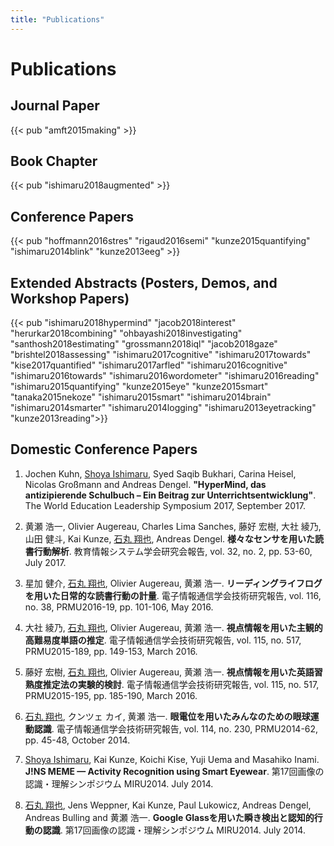```yaml
---
title: "Publications"
---
```


# Publications

## Journal Paper

{{< pub "amft2015making" >}}

## Book Chapter

{{< pub "ishimaru2018augmented" >}}

## Conference Papers

{{< pub "hoffmann2016stres" "rigaud2016semi" "kunze2015quantifying" "ishimaru2014blink" "kunze2013eeg" >}}

## Extended Abstracts (Posters, Demos, and Workshop Papers)

{{< pub "ishimaru2018hypermind" "jacob2018interest" "herurkar2018combining" "ohbayashi2018investigating" "santhosh2018estimating" "grossmann2018iql" "jacob2018gaze" "brishtel2018assessing" "ishimaru2017cognitive" "ishimaru2017towards" "kise2017quantified" "ishimaru2017arfled" "ishimaru2016cognitive" "ishimaru2016towards" "ishimaru2016wordometer" "ishimaru2016reading" "ishimaru2015quantifying" "kunze2015eye" "kunze2015smart" "tanaka2015nekoze" "ishimaru2015smart" "ishimaru2014brain" "ishimaru2014smarter" "ishimaru2014logging" "ishimaru2013eyetracking" "kunze2013reading">}}

## Domestic Conference Papers

1. Jochen Kuhn, <u>Shoya Ishimaru</u>, Syed Saqib Bukhari, Carina Heisel, Nicolas Großmann and Andreas Dengel. <b id="kuhn2017hypermind">"HyperMind, das antizipierende Schulbuch – Ein Beitrag zur Unterrichtsentwicklung"</b>. The World Education Leadership Symposium 2017, September 2017.

2. 黄瀬 浩一, Olivier Augereau, Charles Lima Sanches, 藤好 宏樹, 大社 綾乃, 山田 健斗, Kai Kunze, <u>石丸 翔也</u>, Andreas Dengel. <b id="kise2017various">様々なセンサを用いた読書行動解析</b>. 教育情報システム学会研究会報告, vol. 32, no. 2, pp. 53-60, July 2017.

3. 星加 健介, <u>石丸 翔也</u>, Olivier Augereau, 黄瀬 浩一. <b id="hoshika2016jreading">リーディングライフログを用いた日常的な読書行動の計量</b>. 電子情報通信学会技術研究報告, vol. 116, no. 38, PRMU2016-19, pp. 101-106, May 2016.

4. 大社 綾乃, <u>石丸 翔也</u>, Olivier Augereau, 黄瀬 浩一. <b id="okoso2016jdifficult">視点情報を用いた主観的高難易度単語の推定</b>. 電子情報通信学会技術研究報告, vol. 115, no. 517, PRMU2015-189, pp. 149-153, March 2016.

5. 藤好 宏樹, <u>石丸 翔也</u>, Olivier Augereau, 黄瀬 浩一. <b id="fujiyoshi2016jskill">視点情報を用いた英語習熟度推定法の実験的検討</b>. 電子情報通信学会技術研究報告, vol. 115, no. 517, PRMU2015-195, pp. 185-190, March 2016.

6. <u>石丸 翔也</u>, クンツェ カイ, 黄瀬 浩一. <b id="ishimaru2014jmeme">眼電位を用いたみんなのための眼球運動認識</b>. 電子情報通信学会技術研究報告, vol. 114, no. 230, PRMU2014-62, pp. 45-48, October 2014.

7. <u>Shoya Ishimaru</u>, Kai Kunze, Koichi Kise, Yuji Uema and Masahiko Inami. <b id="ishimaru2014meme">J!NS MEME — Activity Recognition using Smart Eyewear</b>. 第17回画像の認識・理解シンポジウム MIRU2014. July 2014.

8. <u>石丸 翔也</u>, Jens Weppner, Kai Kunze, Paul Lukowicz, Andreas Dengel, Andreas Bulling and 黄瀬 浩一. <b id="ishimaru2014jglass">Google Glassを用いた瞬き検出と認知的行動の認識</b>. 第17回画像の認識・理解シンポジウム MIRU2014. July 2014.
